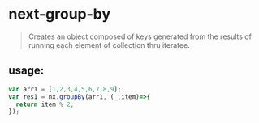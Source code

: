 # next-group-by
> Creates an object composed of keys generated from the results of running each element of collection thru iteratee. 

## usage:
```js
var arr1 = [1,2,3,4,5,6,7,8,9];
var res1 = nx.groupBy(arr1, (_,item)=>{
  return item % 2;
});
```
